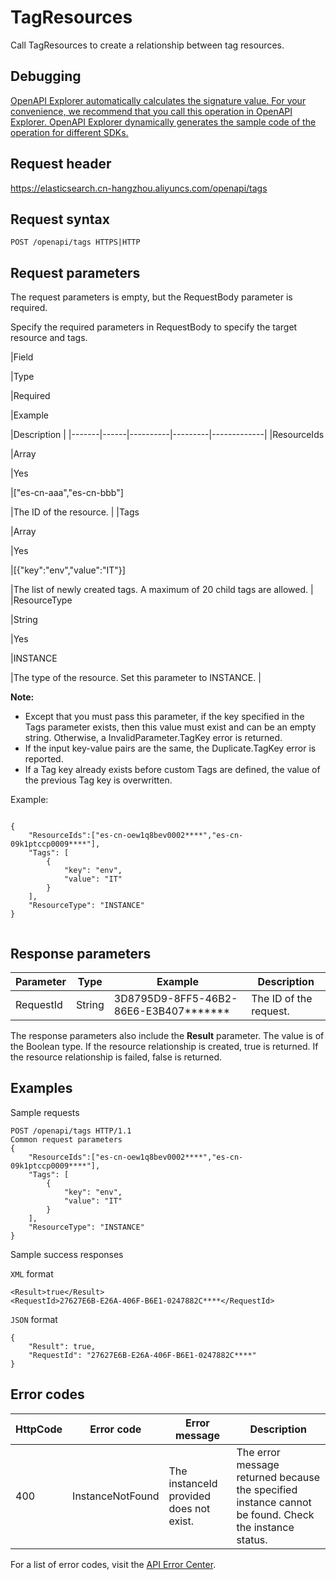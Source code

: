 # TagResources

Call TagResources to create a relationship between tag resources.

## Debugging

[OpenAPI Explorer automatically calculates the signature value. For your convenience, we recommend that you call this operation in OpenAPI Explorer. OpenAPI Explorer dynamically generates the sample code of the operation for different SDKs.](https://api.aliyun.com/#product=elasticsearch&api=TagResources&type=ROA&version=2017-06-13)

## Request header

https://elasticsearch.cn-hangzhou.aliyuncs.com/openapi/tags

## Request syntax

```
POST /openapi/tags HTTPS|HTTP
```

## Request parameters

The request parameters is empty, but the RequestBody parameter is required.

Specify the required parameters in RequestBody to specify the target resource and tags.

|Field

|Type

|Required

|Example

|Description |
|-------|------|----------|---------|-------------|
|ResourceIds

|Array

|Yes

|\["es-cn-aaa","es-cn-bbb"\]

|The ID of the resource. |
|Tags

|Array

|Yes

|\[\{"key":"env","value":"IT"\}\]

|The list of newly created tags. A maximum of 20 child tags are allowed. |
|ResourceType

|String

|Yes

|INSTANCE

|The type of the resource. Set this parameter to INSTANCE. |

**Note:**

-   Except that you must pass this parameter, if the key specified in the Tags parameter exists, then this value must exist and can be an empty string. Otherwise, a InvalidParameter.TagKey error is returned.
-   If the input key-value pairs are the same, the Duplicate.TagKey error is reported.
-   If a Tag key already exists before custom Tags are defined, the value of the previous Tag key is overwritten.

Example:

```

{
    "ResourceIds":["es-cn-oew1q8bev0002****","es-cn-09k1ptccp0009****"],
    "Tags": [
        {
            "key": "env",
            "value": "IT"
        }
    ],
    "ResourceType": "INSTANCE"
}
            
```

## Response parameters

|Parameter|Type|Example|Description|
|---------|----|-------|-----------|
|RequestId|String|3D8795D9-8FF5-46B2-86E6-E3B407\*\*\*\*\*\*\*|The ID of the request. |

The response parameters also include the **Result** parameter. The value is of the Boolean type. If the resource relationship is created, true is returned. If the resource relationship is failed, false is returned.

## Examples

Sample requests

```
POST /openapi/tags HTTP/1.1
Common request parameters
{
    "ResourceIds":["es-cn-oew1q8bev0002****","es-cn-09k1ptccp0009****"],
    "Tags": [
        {
            "key": "env",
            "value": "IT"
        }
    ],
    "ResourceType": "INSTANCE"
}
```

Sample success responses

`XML` format

```
<Result>true</Result>
<RequestId>27627E6B-E26A-406F-B6E1-0247882C****</RequestId>
```

`JSON` format

```
{
    "Result": true,
    "RequestId": "27627E6B-E26A-406F-B6E1-0247882C****"
}
```

## Error codes

|HttpCode|Error code|Error message|Description|
|--------|----------|-------------|-----------|
|400|InstanceNotFound|The instanceId provided does not exist.|The error message returned because the specified instance cannot be found. Check the instance status.|

For a list of error codes, visit the [API Error Center](https://error-center.alibabacloud.com/status/product/elasticsearch).

